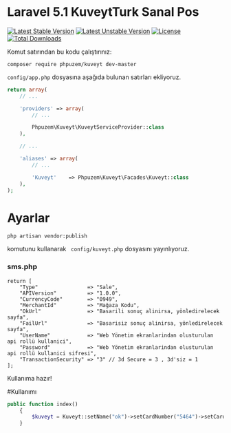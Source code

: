 # Laravel 5.1 KuveytTurk Sanal Pos

[![Latest Stable Version](https://poser.pugx.org/phpuzem/kuveyt/v/stable.svg)](https://packagist.org/packages/phpuzem/kuveyt)
[![Latest Unstable Version](https://poser.pugx.org/phpuzem/kuveyt/v/unstable.svg)](https://packagist.org/packages/phpuzem/kuveyt)
[![License](https://poser.pugx.org/phpuzem/kuveyt/license.svg)](LICENSE)
[![Total Downloads](https://poser.pugx.org/phpuzem/kuveyt/d/total.png)](https://packagist.org/packages/phpuzem/sms)


Komut satırından bu kodu çalıştırınız:
```
composer require phpuzem/kuveyt dev-master
```

```config/app.php``` dosyasına aşağıda bulunan satırları ekliyoruz.
```php
return array(
    // ...

    'providers' => array(
        // ...

        Phpuzem\Kuveyt\KuveytServiceProvider::class
    ),

    // ...

    'aliases' => array(
        // ...

        'Kuveyt'    => Phpuzem\Kuveyt\Facades\Kuveyt::class
    ),
);
```
# Ayarlar

```code
php artisan vendor:publish
```
komutunu kullanarak ``` config/kuveyt.php``` dosyasını yayınlıyoruz.

### sms.php

```code
return [
    "Type"                => "Sale",
    "APIVersion"          => "1.0.0",
    "CurrencyCode"        => "0949",
    "MerchantId"          => "Mağaza Kodu",
    "OkUrl"               => "Basarili sonuç alinirsa, yönledirelecek sayfa",
    "FailUrl"             => "Basarisiz sonuç alinirsa, yönledirelecek sayfa",
    "UserName"            => "Web Yönetim ekranlarindan olusturulan api rollü kullanici",
    "Password"            => "Web Yönetim ekranlarindan olusturulan api rollü kullanici sifresi",
    "TransactionSecurity" => "3" // 3d Secure = 3 , 3d'siz = 1
];

```

Kullanıma hazır!

#Kullanımı
```php
public function index()
	{
        $kuveyt = Kuveyt::setName("ok")->setCardNumber("5464")->setCardExpireDateMonth("17")->setCardExpireDateYear("17")->setCardCvv2("855")->setOrderId(1455)->setAmount(200)->setCustomerId(1541)->pay();
	}
```